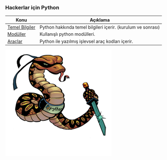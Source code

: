 ### Hackerlar için Python ###


Konu         | Açıklama
------------ | -------------
[Temel Bilgiler](#) | Python hakkında temel bilgileri içerir. (kurulum ve sonrası)
[Modüller](https://github.com/besimaltnok/python4hackers/tree/master/modules) | Kullanışlı python modülleri.
[Araçlar](https://github.com/besimaltnok/python4hackers/tree/master/examples) | Python ile yazılmış işlevsel araç kodları içerir.

<a href="#" rel="some text">![cypm](/img/phackers.png)</a>

